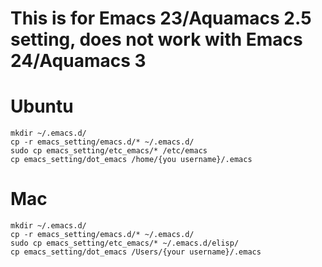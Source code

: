 This is for Emacs 23/Aquamacs 2.5 setting, does not work with Emacs 24/Aquamacs 3
=============

Ubuntu
=============
```
mkdir ~/.emacs.d/
cp -r emacs_setting/emacs.d/* ~/.emacs.d/
sudo cp emacs_setting/etc_emacs/* /etc/emacs
cp emacs_setting/dot_emacs /home/{you username}/.emacs
```

Mac
============
```
mkdir ~/.emacs.d/
cp -r emacs_setting/emacs.d/* ~/.emacs.d/
sudo cp emacs_setting/etc_emacs/* ~/.emacs.d/elisp/
cp emacs_setting/dot_emacs /Users/{your username}/.emacs
```

